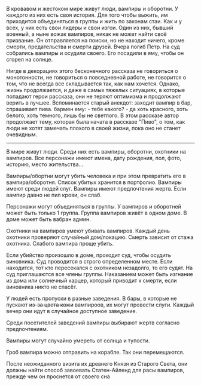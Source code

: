 В кровавом и жестоком мире живут люди, вампиры и оборотни. У каждого из них есть своя история.
Для того чтобы выжить, им приходится объединяться в группы и жить по законам стаи. 
Как и у всех, у них есть свои лидеры и свои изгои. Один из них, бывший военный, а ныне вожак вампиров, никак не может найти своё призвание. 
Он отправляется на поиски, но не находит ничего, кроме смерти, предательства и смерти друзей.
Вчера погиб Петр. На суд собрались вампиры и осудили своего. Его посадили в яму, чтобы он сгорел на солнце.

Нигде в декорациях этого бесконечного рассказа не говориться о монотонности, не говориться о повседневной работе, не говорится о том,
что не всегда все складывается так, как нам хочется. 
Однако, жизнь продолжается, и даже в самых тяжелых ситуациях, в которые попадают герои рассказа, они не теряют оптимизма и продолжают верить в лучшее. 
Вспоминается старый анекдот: заходит вампир в бар, спрашивает пива. бармен ему: - тебе какого? - да хоть красного, хоть белого,
хоть темного, лишь бы не светлого.
В этом рассказе автор продолжает тему, которая была начата в рассказе "Пиво", о том, как люди не хотят замечать плохого в своей жизни, 
пока оно не станет очевидным.


---

В мире живут люди. Среди них есть вампиры, оборотни, охотники на вампиров. 
Все персонажи имеют имена, дату рождения, пол, фото, историю, место жительства...

Вампиры/обортни могут убить человека и при этом превратить его в вампира/оборотня. Список убитых хранится в портфолио.
Вампиры имеют среди людей слуг. Вампиры имеют предпочтения жертв. Если вампир давно не пил крови, он слаб.

Персонажи могут объединяться в группы. У вампиров и оборотней может быть только 1 группа. Группа вампиров живёт в одном доме. В доме может быть вабран админ.

Охотники на вампиров умеют убивать вампиров. Каждый день охотники проверяют случайный дом/локацию. Смерть зависит от стажа охотника. Слабого вампира проще убить.

Если убийство произошло в доме, проходит суд, чтобы осудить виновника. Суд проводится в строго определенном месте. Если находится, тот кто пересекался с охотником незадолго, то его судят. На суд приглашаются все члены группы.
Наказанием может быть изгнание из дома или солнечный карцер, который приводит к смерти, если виновника никто не спасёт.

У людей есть пропуски в разные заведения. В бары, в которые не пускают ~~из-за цвета кожи~~ вампироов, их могут провести слуги. Каждый вечер они идут в случайное доступное заведение.

Среди посетителей заведений вампиры выбирают жертв согласно предпочтениям.

Вампиры могут случайно умереть от солнца и тупости.

Гроб вампира можно отправить на корабле. Так они перемещаются.

После неожиданного визита их древнего Князя из Старого Света, они должны найти способ завоевать Статен-Айленд для расы вампиров, прежде чем он проснется от своего сна

